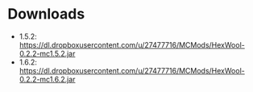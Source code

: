 Downloads
=========

* 1.5.2: https://dl.dropboxusercontent.com/u/27477716/MCMods/HexWool-0.2.2-mc1.5.2.jar
* 1.6.2: https://dl.dropboxusercontent.com/u/27477716/MCMods/HexWool-0.2.2-mc1.6.2.jar
